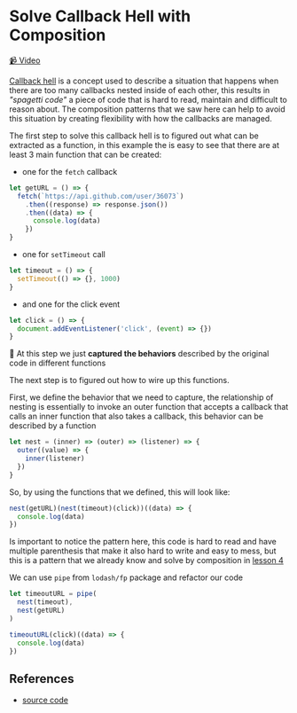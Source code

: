 # Solve Callback Hell with Composition

[📹 Video](https://egghead.io/lessons/egghead-solve-callback-hell-with-composition)

[Callback hell](http://callbackhell.com) is a concept used to describe a situation that happens when there are too many callbacks nested inside of each other, this results in _"spagetti code"_ a piece of code that is hard to read, maintain and difficult to reason about. The composition patterns that we saw here can help to avoid this situation by creating flexibility with how the callbacks are managed.

The first step to solve this callback hell is to figured out what can be extracted as a function, in this example the is easy to see that there are at least 3 main function that can be created:

- one for the `fetch` callback

```javascript
let getURL = () => {
  fetch(`https://api.github.com/user/36073`)
    .then((response) => response.json())
    .then((data) => {
      console.log(data)
    })
}
```

- one for `setTimeout` call

```javascript
let timeout = () => {
  setTimeout(() => {}, 1000)
}
```

- and one for the click event

```javascript
let click = () => {
  document.addEventListener('click', (event) => {})
}
```

🔑 At this step we just **captured the behaviors** described by the original code in different functions

The next step is to figured out how to wire up this functions.

First, we define the behavior that we need to capture, the relationship of nesting is essentially to invoke an outer function that accepts a callback that calls an inner function that also takes a callback, this behavior can be described by a function

```javascript
let nest = (inner) => (outer) => (listener) => {
  outer((value) => {
    inner(listener)
  })
}
```

So, by using the functions that we defined, this will look like:

```javascript
nest(getURL)(nest(timeout)(click))((data) => {
  console.log(data)
})
```

Is important to notice the pattern here, this code is hard to read and have multiple parenthesis that make it also hard to write and easy to mess, but this is a pattern that we already know and solve by composition in [lesson 4](4-compose-closures-and-callbacks-to-create-new-functions.md)

We can use `pipe` from `lodash/fp` package and refactor our code

```javascript
let timeoutURL = pipe(
  nest(timeout),
  nest(getURL)
)

timeoutURL(click)((data) => {
  console.log(data)
})
```

## References

- [source code](https://github.com/johnlindquist/crafting-functions/blob/solve-callback-hell/src/index.js)
